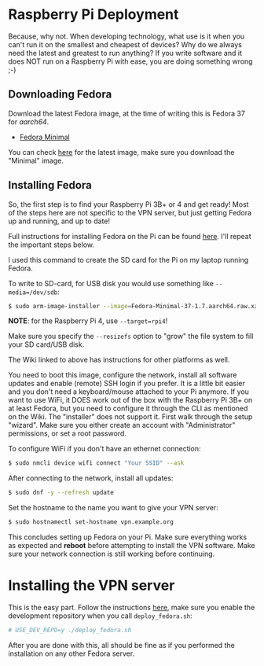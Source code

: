 # Raspberry Pi Deployment

Because, why not. When developing technology, what use is it when you can't 
run it on the smallest and cheapest of devices? Why do we always need the 
latest and greatest to run anything? If you write software and it does NOT 
run on a Raspberry Pi with ease, you are doing something wrong ;-)

## Downloading Fedora

Download the latest Fedora image, at the time of writing this is Fedora 37
for _aarch64_.

* [Fedora Minimal](https://download.fedoraproject.org/pub/fedora-secondary/releases/37/Spins/aarch64/images/Fedora-Minimal-37-1.7.aarch64.raw.xz)

You can check [here](https://alt.fedoraproject.org/alt/) for the latest image,
make sure you download the "Minimal" image.

## Installing Fedora

So, the first step is to find your Raspberry Pi 3B+ or 4 and get ready! Most of 
the steps here are not specific to the VPN server, but just getting Fedora up 
and running, and up to date! 

Full instructions for installing Fedora on the Pi can be found 
[here](https://fedoraproject.org/wiki/Architectures/ARM/Raspberry_Pi). I'll 
repeat the important steps below.

I used this command to create the SD card for the Pi on my laptop running 
Fedora.

To write to SD-card, for USB disk you would use something like 
`--media=/dev/sdb`:

```bash
$ sudo arm-image-installer --image=Fedora-Minimal-37-1.7.aarch64.raw.xz --resizefs --target=rpi3 --media=/dev/mmcblk0
```

**NOTE**: for the Raspberry Pi 4, use `--target=rpi4`!

Make sure you specify the `--resizefs` option to "grow" the file system to fill
your SD card/USB disk.

The Wiki linked to above has instructions for other platforms as well.

You need to boot this image, configure the network, install all software 
updates and enable (remote) SSH login if you prefer. It is a little bit easier 
and you don't need a keyboard/mouse attached to your Pi anymore. If you want to 
use WiFi, it DOES work out of the box with the Raspberry Pi 3B+ on at least 
Fedora, but you need to configure it through the CLI as mentioned on the Wiki. 
The "installer" does not support it. First walk through the setup "wizard". 
Make sure you either create an account with "Administrator" permissions, or set 
a root password.

To configure WiFi if you don't have an ethernet connection:

```bash
$ sudo nmcli device wifi connect "Your SSID" --ask
```

After connecting to the network, install all updates:
    
```bash
$ sudo dnf -y --refresh update
```

Set the hostname to the name you want to give your VPN server:

```bash
$ sudo hostnamectl set-hostname vpn.example.org
```

This concludes setting up Fedora on your Pi. Make sure everything works as 
expected and **reboot** before attempting to install the VPN software. Make 
sure your network connection is still working before continuing.

# Installing the VPN server

This is the easy part. Follow the instructions [here](DEPLOY_FEDORA.md), make
sure you enable the development repository when you call `deploy_fedora.sh`:

```bash
# USE_DEV_REPO=y ./deploy_fedora.sh
```

After you are done with this, all should be fine as if you performed the 
installation on any other Fedora server.
